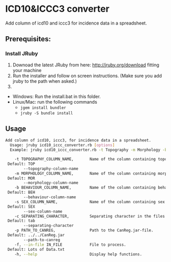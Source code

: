 # ICD10&ICCC3 converter

Add column of icd10 and iccc3 for incidence data in a spreadsheet.

## Prerequisites:

### Install JRuby
1) Downoad the latest JRuby from here: http://jruby.org/download fitting your machine
2) Run the installer and follow on screen instructions. (Make sure you add jruby to the path when asked.)
3) 
  - Windows: Run the install.bat in this folder.
  - Linux/Mac: run the following commands
    - ```jgem install bundler```
    - ```jruby -S bundle install```

## Usage

```bash
Add column of icd10, iccc3, for incidence data in a spreadsheet.
  Usage: jruby icd10_iccc_converter.rb [options]
  Example: jruby icd10_iccc_converter.rb -t Topography -m Morphology -b Behaviour -s Sex -c , -f LotsOfData.csv

    -t TOPOGRAPHY_COLUMN_NAME,       Name of the column containing topography.
 Default: TOP
        --topography-column-name
    -m MORPHOLOGY_COLUMN_NAME,       Name of the column containing morphology.
 Default: MOR
        --morphology-column-name
    -b BEHAVIOUR_COLUMN_NAME,        Name of the column containing behaviour.
 Default: BEH
        --behaviour-column-name
    -s SEX_COLUMN_NAME,              Name of the column containing sex. (Coded: 1-Male, 2-Female)
 Default: SEX
        --sex-column-name
    -c SEPARATING_CHARACTER,         Separating character in the files.
 Default: tab
        --separating-character
    -p PATH_TO_CANREG,               Path to the CanReg.jar-file.
 Default: ../../CanReg.jar
        --path-to-canreg
    -f, --in-file IN_FILE            File to process.
 Default: Lots of Data.txt
    -h, --help                       Display help functions.
```